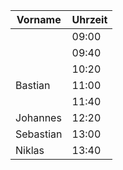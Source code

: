 | Vorname | Uhrzeit |
|---------|---------|
|         | 09:00   |
|         | 09:40   |
|         | 10:20   |
| Bastian        | 11:00   |
|         | 11:40   |
| Johannes        | 12:20   |
| Sebastian        | 13:00   |
| Niklas        | 13:40   |
